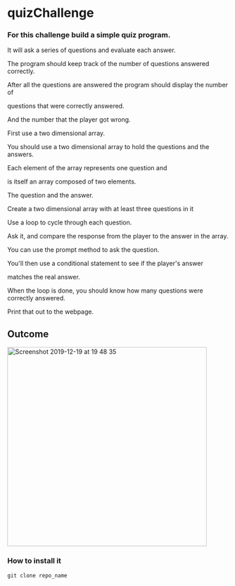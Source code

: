 # quizChallenge

 ### For this challenge build a simple quiz program.

<p>It will ask a series of questions and evaluate each answer.</p>

<p>The program should keep track of the number of questions answered correctly.</p>

<p> After all the questions are answered the program should display the number of</p>

<p> questions that were correctly answered.</p>

<p>And the number that the player got wrong.</p>

<p>First use a two dimensional array.</p>

<p>You should use a two dimensional array to hold the questions and the answers.</p>

<p>Each element of the array represents one question and

is itself an array composed of two elements.</p>

<p>The question and the answer.</p>

<p>Create a two dimensional array with at least three questions in it</p>

<p>Use a loop to cycle through each question.</p>

<p>Ask it, and compare the response from the player to the answer in the array.</p>

<p>You can use the prompt method to ask the question.</p>

<p>You'll then use a conditional statement to see if the player's answer

matches the real answer.</p>

<p>When the loop is done, you should know how many questions were correctly answered.</p>

<p>Print that out to the webpage.</p>


## Outcome 

<img width="453" alt="Screenshot 2019-12-19 at 19 48 35" src="https://user-images.githubusercontent.com/45362884/71204731-bda06400-2298-11ea-8398-a52fdf1904af.png">



### How to install it
```
git clone repo_name
```







